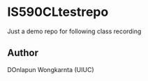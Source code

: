 # IS590CLtestrepo
Just a demo repo for following class recording


## Author

DOnlapun Wongkarnta (UIUC)
